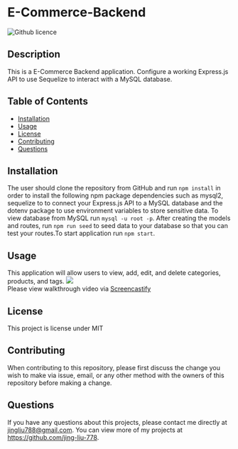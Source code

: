 # E-Commerce-Backend

  ![Github licence](http://img.shields.io/badge/license-MIT-blue.svg)
  
  
  ## Description 
  This is a E-Commerce Backend application. Configure a working Express.js API to use Sequelize to interact with a MySQL database. 

  ## Table of Contents
  * [Installation](#installation)
  * [Usage](#usage)
  * [License](#license)
  * [Contributing](#contributing)
  * [Questions](#questions)
  
  ## Installation 
  The user should clone the repository from GitHub and run `npm install` in order to install the following npm package dependencies such as  mysql2, sequelize to to connect your Express.js API to a MySQL database and the dotenv package to use environment variables to store sensitive data. To view database from MySQL run `mysql -u root -p`. After creating the models and routes, run `npm run seed` to seed data to your database so that you can test your routes.To start application run `npm start`.

  ## Usage 
  This application will allow users to view, add, edit, and delete categories, products, and tags. <img src="Develop/Assets/walkthrough video.gif"><br>Please view walkthrough video via  [Screencastify](https://drive.google.com/file/d/1JXePk3vUsSGxkpCqESVRID-5ZFI8kMI_/view)<br>
  
  
  ## License 
  This project is license under MIT
  
  ## Contributing 
  When contributing to this repository, please first discuss the change you wish to make via issue, email, or any other method with the owners of this repository before making a change.
  
  ## Questions
  If you have any questions about this projects, please contact me directly at jingliu788@gmail.com. You can view more of my projects at https://github.com/jing-liu-778.
